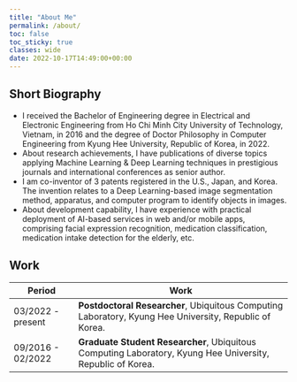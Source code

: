 ```yaml
---
title: "About Me"
permalink: /about/
toc: false
toc_sticky: true
classes: wide
date: 2022-10-17T14:49:00+00:00
---
```


## Short Biography
- I received the Bachelor of Engineering degree in Electrical and Electronic Engineering from Ho Chi Minh City University of Technology, Vietnam, in 2016 and the degree of Doctor Philosophy in Computer Engineering from Kyung Hee University, Republic of Korea, in 2022.
- About research achievements, I have publications of diverse topics applying Machine Learning & Deep Learning techniques in prestigious journals and international conferences as senior author.
- I am co-inventor of 3 patents registered in the U.S., Japan, and Korea. The invention relates to a Deep Learning-based image segmentation method, apparatus, and computer program to identify objects in images.
- About development capability, I have experience with practical deployment of AI-based services in web and/or mobile apps, comprising facial expression recognition, medication classification, medication intake detection for the elderly, etc.

## Work
| Period             | Work                                                                                                       |
| -------------------| -----------------------------------------------------------------------------------------------------------|
| 03/2022 - present  | **Postdoctoral Researcher**, Ubiquitous Computing Laboratory, Kyung Hee University, Republic of Korea.     |
| 09/2016 - 02/2022  | **Graduate Student Researcher**, Ubiquitous Computing Laboratory, Kyung Hee University, Republic of Korea. |
